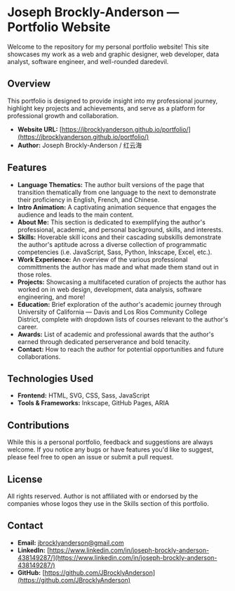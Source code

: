 # Joseph Brockly-Anderson — Portfolio Website
Welcome to the repository for my personal portfolio website! This site showcases my work as a web and graphic designer, web developer, data analyst, software engineer, and well-rounded daredevil.

## Overview
This portfolio is designed to provide insight into my professional journey, highlight key projects and achievements, and serve as a platform for professional growth and collaboration.
- **Website URL:** [https://jbrocklyanderson.github.io/portfolio/](https://jbrocklyanderson.github.io/portfolio/)
- **Author:** Joseph Brockly-Anderson / 红云海 

## Features
- **Language Thematics:** The author built versions of the page that transition thematically from one language to the next to demonstrate their proficiency in English, French, and Chinese.
- **Intro Animation:** A captivating animation sequence that engages the audience and leads to the main content.
- **About Me:** This section is dedicated to exemplifying the author's professional, academic, and personal background, skills, and interests.
- **Skills:** Hoverable skill icons and their cascading subskills demonstrate the author's aptitude across a diverse collection of programmatic competencies (i.e. JavaScript, Sass, Python, Inkscape, Excel, etc.).
- **Work Experience:** An overview of the various professional committments the author has made and what made them stand out in those roles.
- **Projects:** Showcasing a multifaceted curation of projects the author has worked on in web design, development, data analysis, software engineering, and more!
- **Education:** Brief exploration of the author's academic journey through University of California — Davis and Los Rios Community College District, complete with dropdown lists of courses relevant to the author's career.
- **Awards:** List of academic and professional awards that the author's earned through dedicated perserverance and bold tenacity.
- **Contact:** How to reach the author for potential opportunities and future collaborations.

## Technologies Used
- **Frontend:** HTML, SVG, CSS, Sass, JavaScript
- **Tools & Frameworks:** Inkscape, GitHub Pages, ARIA

## Contributions
While this is a personal portfolio, feedback and suggestions are always welcome. If you notice any bugs or have features you'd like to suggest, please feel free to open an issue or submit a pull request.

## License
All rights reserved. Author is not affiliated with or endorsed by the companies whose logos they use in the Skills section of this portfolio. 

## Contact
- **Email:** jbrocklyanderson@gmail.com
- **LinkedIn:** [https://www.linkedin.com/in/joseph-brockly-anderson-438149287/](https://www.linkedin.com/in/joseph-brockly-anderson-438149287/)
- **GitHub:** [https://github.com/JBrocklyAnderson](https://github.com/JBrocklyAnderson)
 